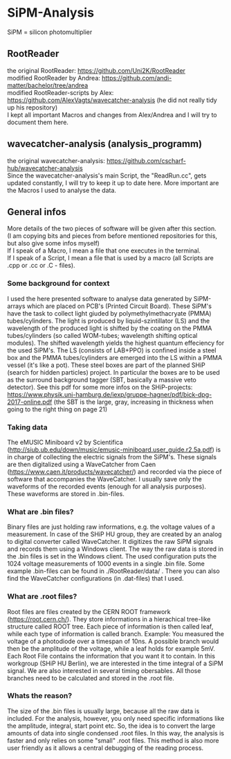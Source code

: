 # SiPM-Analysis
SiPM = silicon photomultiplier

## RootReader
the original RootReader: https://github.com/Uni2K/RootReader \
modified RootReader by Andrea: https://github.com/andi-matter/bachelor/tree/andrea \
modified RootReader-scripts by Alex: https://github.com/AlexVagts/wavecatcher-analysis (he did not really tidy up his repository) \
I kept all important Macros and changes from Alex/Andrea and I will try to document them here.

## wavecatcher-analysis (analysis_programm)
the original wavecatcher-analysis: https://github.com/cscharf-hub/wavecatcher-analysis \
Since the wavecatcher-analysis's main Script, the "ReadRun.cc", gets updated constantly, I will try to keep it up to date here. More important are the Macros I used to analyse the data.

## General infos
More details of the two pieces of software will be given after this section. \
(I am copying bits and pieces from before mentioned repositories for this, but also give some infos myself) \
If I speak of a Macro, I mean a file that one executes in the terminal. \
If I speak of a Script, I mean a file that is used by a macro (all Scripts are .cpp or .cc or .C - files).

### Some background for context
I used the here presented software to analyse data generated by SiPM-arrays which are placed on PCB's (Printed Circuit Board). These SiPM's have the task to collect light giuded by polymethylmethacryate (PMMA) tubes/cylinders. The light is produced by liquid-szintillator (LS) and the wavelength of the produced light is shifted by the coating on the PMMA tubes/cylinders (so called WOM-tubes; wavelength shifting optical modules). The shifted wavelength yields the highest quantum effeciency for the used SiPM's. The LS (consists of LAB+PPO) is confined inside a steel box and the PMMA tubes/cylinders are emerged into the LS within a PMMA vessel (it's like a pot). These steel boxes are part of the planned SHiP (search for hidden particles) project. In particular the boxes are to be used as the surround background tagger (SBT, basically a massive veto detector). See this pdf for some more infos on the SHiP-projects: https://www.physik.uni-hamburg.de/iexp/gruppe-hagner/pdf/bick-dpg-2017-online.pdf (the SBT is the large, gray, increasing in thickness when going to the right thing on page 21)

### Taking data
The eMUSIC Miniboard v2 by Scientifica (http://siub.ub.edu/down/music/emusic-miniboard.user_guide.r2.5a.pdf) is in charge of collecting the electric signals from the SiPM's. These signals are then digitalized using a WaveCatcher from Caen (https://www.caen.it/products/wavecatcher/) and recorded via the piece of software that accompanies the WaveCatcher. I usually save only the waveforms of the recorded events (enough for all analysis purposes). These waveforms are stored in .bin-files.

### What are .bin files?
Binary files are just holding raw informations, e.g. the voltage values of a measurement. In case of the SHiP HU group, they are created by an analog to digital converter called WaveCatcher. It digitizes the raw SiPM signals and records them using a Windows client. The way the raw data is stored in the .bin files is set in the Windows client. The used configuration puts the 1024 voltage measurements of 1000  events in a single .bin file. Some example .bin-files can be found in ./RootReader/data/ . There you can also find the WaveCatcher configurations (in .dat-files) that I used.

### What are .root files?
Root files are files created by the CERN ROOT framework (https://root.cern.ch/). They store informations in a hierachical tree-like structure called ROOT tree. Each piece of information is then called leaf, while each type of information is called branch.
Example: You measured the voltage of a photodiode over a timespan of 10ns. A possible branch would then be the amplitude of the voltage, while a leaf holds for example 5mV.
Each Root File contains the information that you want it to contain. In this workgroup (SHiP HU Berlin), we are interested in the time integral of a SiPM signal. We are also interested in several timing obersables. All those branches need to be calculated and stored in the .root file.

### Whats the reason?
The size of the .bin files is usually large, because all the raw data is included. For the analysis, however, you only need specific informations like the amplitude, integral, start point etc. So, the idea is to convert the large amounts of data into single condensed .root files. In this way, the analysis is faster and only relies on some "small" .root files. This method is also more user friendly as it allows a central debugging of the reading process.
